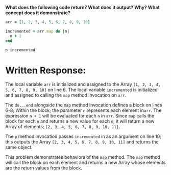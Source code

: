 **What does the following code return? What does it output? Why? What concept does it demonstrate?**

```ruby
arr = [1, 2, 3, 4, 5, 6, 7, 8, 9, 10]

incremented = arr.map do |n|
  n + 1
end

p incremented
```
# Written Response:

The local variable `arr` is initialized and assigned to the Array `[1, 2, 3, 4, 5, 6, 7, 8, 9, 10]` on line 6. The local variable `incremented` is initialized and assigned to calling the `map` method invocation on `arr`.

The `do...end` alongside the `map` method invocation defines a block on lines 6-8; Within the block; the parameter `n` represents each element in`arr`. The expression `n + 1` will be evaluated for each `n` in `arr`. Since `map` calls the block for each `n` and returns a new value for each `n`; it will return a new Array of elements; `[2, 3, 4, 5, 6, 7, 8, 9, 10, 11]`.

The `p` method invocation passes `incremented` in as an argument on line 10; this outputs the Array `[2, 3, 4, 5, 6, 7, 8, 9, 10, 11]` and returns the same object.

This problem demonstrates behaviors of the `map` method. The `map` method will call the block on each element and returns a new Array whose elements are the return values from the block.